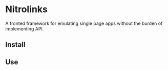 # Nitrolinks
A fronted framework for emulating single page apps without the burden of implementing API.

## Install

## Use
